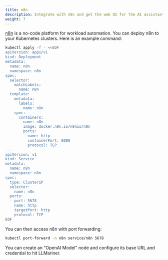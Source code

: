 ```yaml
---
title: n8n
description: Integrate with n8n and get the web UI for the AI assistant.
weight: 7
---
```


[n8n](https://n8n.io/) is a no-code platform for workload automation. You can deploy
n8n to your Kubernetes clusters. Here is an example command:

``` bash
kubectl apply -f - <<EOF
apiVersion: apps/v1
kind: Deployment
metadata:
  name: n8n
  namespace: n8n
spec:
  selector:
    matchLabels:
      name: n8n
  template:
    metadata:
      labels:
        name: n8n
    spec:
      containers:
      - name: n8n
        image: docker.n8n.io/n8nio/n8n
        ports:
        - name: http
          containerPort: 8080
          protocol: TCP
---
apiVersion: v1
kind: Service
metadata:
  name: n8n
  namespace: n8n
spec:
  type: ClusterIP
  selector:
    name: n8n
  ports:
  - port: 5678
    name: http
    targetPort: http
    protocol: TCP
EOF
```

You can then access n8n with port forwarding:

``` bash
kubectl port-forward -n n8n service/n8n 5678
```

You can create an "OpenAI Model" node and configure its base URL and credential to hit LLMariner.
